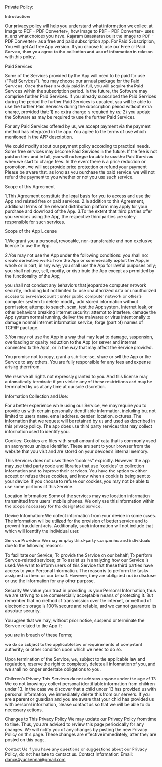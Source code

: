 Private Policy:

Introduction:

Our privacy policy will help you understand what information we collect at Image to PDF - PDF Converter+, how Image to PDF - PDF Converter+ uses it, and what choices you have. Rajaram Bhaskaran built the Image to PDF - PDF Converter+ as a free and paid subscription app.  For Paid Subscription, You will get Ad free App version. If you choose to use our Free or Paid Service, then you agree to the collection and use of information in relation with this policy.

Paid Services

Some of the Services provided by the App will need to be paid for use (“Paid Services”). You may choose our annual package for the Paid Services. Once the fees are duly paid in full, you will acquire the Paid Services within the subscription period. In the future, the Software may comprise further Paid Services. If you already subscribed the Paid Services during the period the further Paid Services is updated, you will be able to use the further Paid Services during the subscription period without extra charge, provided that: 1) no extra charge is required by us; 2) you update the Software as may be required to use the further Paid Services.

For any Paid Services offered by us, we accept payment via the payment method has integrated in the app. You agree to the terms of use which mentioned in the APP description.

We could modify about our payment policy according to practical needs. Some free services may become Paid Services in the future. If the fee is not paid on time and in full, you will no longer be able to use the Paid Services when we start to charge fees. In the event there is a price reduction or promotion, we will not provide price protection or refund your payment. Please be aware that, as long as you purchase the paid service, we will not refund the payment to you whether or not you use such service.

Scope of this Agreement

1.This Agreement constitute the legal basis for you to access and use the App and related free or paid services. 2.In addition to this Agreement, additional terms of the relevant distribution platform may apply for your purchase and download of the App. 3.To the extent that third parties offer you services using the App, the respective third parties are solely responsible for such services.

Scope of the App License

1.We grant you a personal, revocable, non-transferable and non-exclusive license to use the App.

2.You may not use the App under the following conditions: you shall not create derivative works from the App or commercially exploit the App, in whole or in part, in any way; you shall use the App for lawful purposes only; you shall not use, sell, modify, or distribute the App except as permitted by the functionality of the App;

you shall not conduct any behaviors that jeopardize computer network security, including but not limited to: use unauthorized data or unauthorized access to server/account；enter public computer network or other’s computer system to delete, modify, add stored information without permission; attempt to search, scan, test the App system, Internet leak, or other behaviors breaking internet security; attempt to interfere, damage the App system normal running, deliver the malwares or virus intentionally to damage normal internet information service; forge (part of) names of TCP/IP package.

3.You may not use the App in a way that may lead to damage, suspension, overloading or quality reduction to the App (or server and internet connected to the App), or in the way that may affect the Service provided.

You promise not to copy, grant a sub-license, share or sell the App or the Service to any others. You are fully responsible for any fees and expense arising therefrom.

We reserve all rights not expressly granted to you. And this license may automatically terminate if you violate any of these restrictions and may be terminated by us at any time at our sole discretion.

Information Collection and Use:

For a better experience while using our Service, we may require you to provide us with certain personally identifiable information, including but not limited to users name, email address, gender, location, pictures. The information that we request will be retained by us and used as described in this privacy policy. The app does use third party services that may collect information used to identify you.

Cookies: Cookies are files with small amount of data that is commonly used an anonymous unique identifier. These are sent to your browser from the website that you visit and are stored on your devices’s internal memory.

This Services does not uses these “cookies” explicitly. However, the app may use third party code and libraries that use “cookies” to collection information and to improve their services. You have the option to either accept or refuse these cookies, and know when a cookie is being sent to your device. If you choose to refuse our cookies, you may not be able to use some portions of this Service.

Location Information: Some of the services may use location information transmitted from users' mobile phones. We only use this information within the scope necessary for the designated service.

Device Information: We collect information from your device in some cases. The information will be utilized for the provision of better service and to prevent fraudulent acts. Additionally, such information will not include that which will identify the individual user.

Service Providers We may employ third-party companies and individuals due to the following reasons:

To facilitate our Service; To provide the Service on our behalf; To perform Service-related services; or To assist us in analyzing how our Service is used. We want to inform users of this Service that these third parties have access to your Personal Information. The reason is to perform the tasks assigned to them on our behalf. However, they are obligated not to disclose or use the information for any other purpose.

Security We value your trust in providing us your Personal Information, thus we are striving to use commercially acceptable means of protecting it. But remember that no method of transmission over the internet, or method of electronic storage is 100% secure and reliable, and we cannot guarantee its absolute security.

You agree that we may, without prior notice, suspend or terminate the Service related to the App if:

you are in breach of these Terms;

we do so subject to the applicable law or requirements of competent authority; or other condition upon which we need to do so.

Upon termination of the Service, we, subject to the applicable law and regulation, reserve the right to completely delete all information of you, and we shall no longer undertake obligations to you.

Children’s Privacy This Services do not address anyone under the age of 13. We do not knowingly collect personal identifiable information from children under 13. In the case we discover that a child under 13 has provided us with personal information, we immediately delete this from our servers. If you are a parent or guardian and you are aware that your child has provided us with personal information, please contact us so that we will be able to do necessary actions.

Changes to This Privacy Policy We may update our Privacy Policy from time to time. Thus, you are advised to review this page periodically for any changes. We will notify you of any changes by posting the new Privacy Policy on this page. These changes are effective immediately, after they are posted on this page.

Contact Us If you have any questions or suggestions about our Privacy Policy, do not hesitate to contact us. Contact Information: Email: dance4yuchennai@gmail.com

